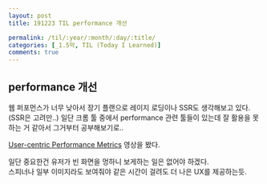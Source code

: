 ```yaml
---
layout: post
title: 191223 TIL performance 개선

permalink: /til/:year/:month/:day/:title/
categories: [_1.5막, TIL (Today I Learned)]
comments: true
---
```


## performance 개선

웹 퍼포먼스가 너무 낮아서 장기 플랜으로 레이지 로딩이나 SSR도 생각해보고 있다. (SSR은 고려만..)
일단 크롬 툴 중에서 performance 관련 툴들이 있는데 잘 활용을 못하는 거 같아서 그거부터 공부해보기로.. 

[User-centric Performance Metrics](https://developers.google.com/web/fundamentals/performance/user-centric-performance-metrics) 영상을 봤다. 

일단 중요한건 유저가 빈 화면을 멍하니 보게하는 일은 없어야 하겠다.  
스피너나 일부 이미지라도 보여줘야 같은 시간이 걸려도 더 나은 UX를 제공하는듯. 

